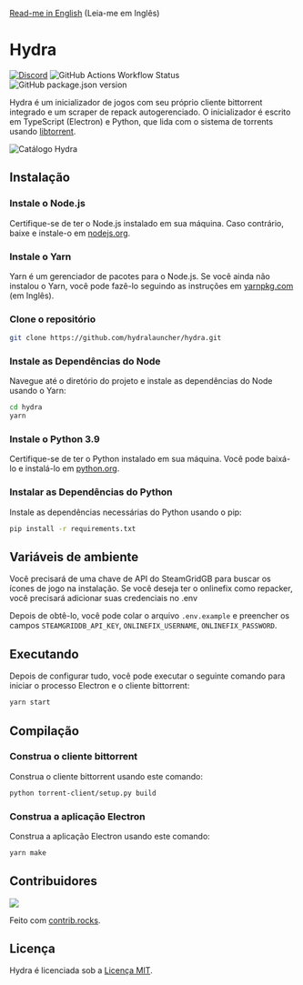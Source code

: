 [Read-me in English](./README.md) (Leia-me em Inglês)

# Hydra

<a href="https://discord.gg/hydralauncher" target="_blank">![Discord](https://img.shields.io/discord/1220692017311645737?style=flat&logo=discord&label=Hydra&labelColor=%231c1c1c)</a>
![GitHub Actions Workflow Status](https://img.shields.io/github/actions/workflow/status/hydralauncher/hydra/build.yml)
![GitHub package.json version](https://img.shields.io/github/package-json/v/hydralauncher/hydra)

Hydra é um inicializador de jogos com seu próprio cliente bittorrent integrado e um scraper de repack autogerenciado.
O inicializador é escrito em TypeScript (Electron) e Python, que lida com o sistema de torrents usando [libtorrent](https://www.libtorrent.org/).

![Catálogo Hydra](./docs/screenshot.png)

## Instalação

### Instale o Node.js

Certifique-se de ter o Node.js instalado em sua máquina. Caso contrário, baixe e instale-o em [nodejs.org](https://nodejs.org/).

### Instale o Yarn

Yarn é um gerenciador de pacotes para o Node.js. Se você ainda não instalou o Yarn, você pode fazê-lo seguindo as instruções em [yarnpkg.com](https://classic.yarnpkg.com/lang/en/docs/install/) (em Inglês).

### Clone o repositório

```bash
git clone https://github.com/hydralauncher/hydra.git
```

### Instale as Dependências do Node

Navegue até o diretório do projeto e instale as dependências do Node usando o Yarn:

```bash
cd hydra
yarn
```

### Instale o Python 3.9

Certifique-se de ter o Python instalado em sua máquina. Você pode baixá-lo e instalá-lo em [python.org](https://www.python.org/downloads/release/python-3919/).

### Instalar as Dependências do Python

Instale as dependências necessárias do Python usando o pip:

```bash
pip install -r requirements.txt
```

## Variáveis de ambiente

Você precisará de uma chave de API do SteamGridGB para buscar os ícones de jogo na instalação.
Se você deseja ter o onlinefix como repacker, você precisará adicionar suas credenciais no .env

Depois de obtê-lo, você pode colar o arquivo `.env.example` e preencher os campos `STEAMGRIDDB_API_KEY`, `ONLINEFIX_USERNAME`, `ONLINEFIX_PASSWORD`.

## Executando

Depois de configurar tudo, você pode executar o seguinte comando para iniciar o processo Electron e o cliente bittorrent:

```bash
yarn start
```

## Compilação

### Construa o cliente bittorrent

Construa o cliente bittorrent usando este comando:

```bash
python torrent-client/setup.py build
```

### Construa a aplicação Electron

Construa a aplicação Electron usando este comando:

```bash
yarn make
```

## Contribuidores

<a href="https://github.com/hydralauncher/hydra/graphs/contributors">
  <img src="https://contrib.rocks/image?repo=hydralauncher/hydra" />
</a>

Feito com [contrib.rocks](https://contrib.rocks).

## Licença

Hydra é licenciada sob a [Licença MIT](LICENSE).
